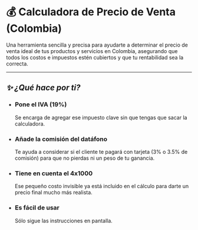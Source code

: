 # 💰 Calculadora de Precio de Venta (Colombia)

Una herramienta sencilla y precisa para ayudarte a determinar el precio de venta ideal de tus productos y servicios en Colombia, asegurando que todos los costos e impuestos estén cubiertos y que tu rentabilidad sea la correcta.

---

## ***✨ ¿Qué hace por ti?***

* ### **Pone el IVA (19%)**
  Se encarga de agregar ese impuesto clave sin que tengas que sacar la calculadora.

* ### **Añade la comisión del datáfono**
  Te ayuda a considerar si el cliente te pagará con tarjeta (3% o 3.5% de comisión) para que no pierdas ni un peso de tu ganancia.

* ### **Tiene en cuenta el 4x1000**
  Ese pequeño costo invisible ya está incluido en el cálculo para darte un precio final mucho más realista.

* ### **Es fácil de usar**
  Sólo sigue las instrucciones en pantalla.